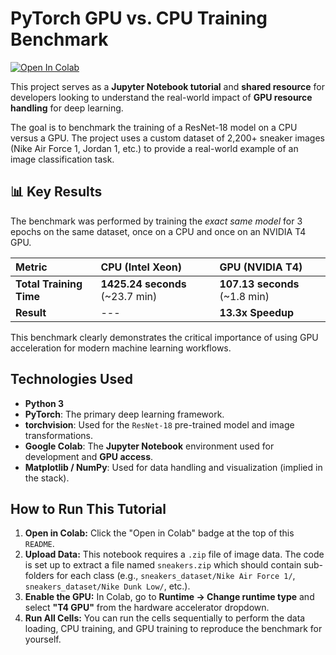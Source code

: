 #  PyTorch GPU vs. CPU Training Benchmark

[![Open In Colab](https://colab.research.google.com/assets/colab-badge.svg)](https://colab.research.google.com/github/bishara74/GPU-Training-Tutorial/blob/main/GPU_vs_CPU_Benchmark.ipynb)

This project serves as a **Jupyter Notebook tutorial** and **shared resource** for developers looking to understand the real-world impact of **GPU resource handling** for deep learning.

The goal is to benchmark the training of a ResNet-18 model on a CPU versus a GPU. The project uses a custom dataset of 2,200+ sneaker images (Nike Air Force 1, Jordan 1, etc.) to provide a real-world example of an image classification task.

## 📊 Key Results

The benchmark was performed by training the *exact same model* for 3 epochs on the same dataset, once on a CPU and once on an NVIDIA T4 GPU.

| Metric | CPU (Intel Xeon) | GPU (NVIDIA T4) |
| :--- | :--- | :--- |
| **Total Training Time** | **1425.24 seconds** (~23.7 min) | **107.13 seconds** (~1.8 min) |
| **Result** | --- | **13.3x Speedup** |

This benchmark clearly demonstrates the critical importance of using GPU acceleration for modern machine learning workflows.

## Technologies Used

* **Python 3**
* **PyTorch**: The primary deep learning framework.
* **torchvision**: Used for the `ResNet-18` pre-trained model and image transformations.
* **Google Colab**: The **Jupyter Notebook** environment used for development and **GPU access**.
* **Matplotlib / NumPy**: Used for data handling and visualization (implied in the stack).

##  How to Run This Tutorial

1.  **Open in Colab:** Click the "Open in Colab" badge at the top of this `README`.
2.  **Upload Data:** This notebook requires a `.zip` file of image data. The code is set up to extract a file named `sneakers.zip` which should contain sub-folders for each class (e.g., `sneakers_dataset/Nike Air Force 1/`, `sneakers_dataset/Nike Dunk Low/`, etc.).
3.  **Enable the GPU:** In Colab, go to **Runtime -> Change runtime type** and select **"T4 GPU"** from the hardware accelerator dropdown.
4.  **Run All Cells:** You can run the cells sequentially to perform the data loading, CPU training, and GPU training to reproduce the benchmark for yourself.
